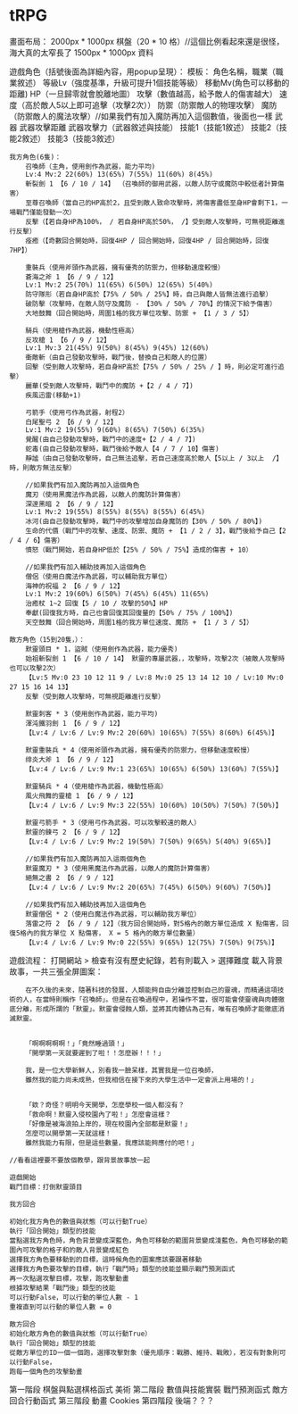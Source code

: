 # tRPG

畫面布局：
	2000px * 1000px 棋盤（20 * 10 格）//這個比例看起來還是很怪，海大真的太窄長了
	1500px * 1000px 資料

遊戲角色（括號後面為詳細內容，用popup呈現）：
	模板：
		角色名稱，職業（職業敘述）
		等級Lv（強度基準，升級可提升1個技能等級） 移動Mv(角色可以移動的距離)  HP（一旦歸零就會脫離地圖） 攻擊（數值越高，給予敵人的傷害越大） 速度（高於敵人5以上即可追擊（攻擊2次）） 防禦（防禦敵人的物理攻擊） 魔防（防禦敵人的魔法攻擊）//如果我們有加入魔防再加入這個數值，後面也一樣
		武器 武器攻擊距離 武器攻擊力（武器敘述與技能）
		技能1（技能1敘述）
		技能2（技能2敘述）
		技能3（技能3敘述）

	我方角色(6隻)：
		召喚師（主角，使用劍作為武器，能力平均)
		Lv:4 Mv:2 22(60%) 13(65%) 7(55%) 11(60%) 8(45%)
		斬裂劍 1 【6 / 10 / 14】 （召喚師的御用武器，以敵人防守或魔防中較低者計算傷害）
		至尊召喚師（當自己的HP高於2，且受到敵人致命攻擊時，將傷害盡低至身HP會剩下1，一場戰鬥僅能發動一次）
		反擊（【若自身HP為100%， / 若自身HP高於50%， /】受到敵人攻擊時，可無視距離進行反擊）
		痊癒（【奇數回合開始時，回復4HP / 回合開始時，回復4HP / 回合開始時，回復7HP】）

		重裝兵（使用斧頭作為武器，擁有優秀的防禦力，但移動速度較慢）
		蒼海之斧 1 【6 / 9 / 12】
		Lv:1 Mv:2 25(70%) 11(65%) 6(50%) 12(65%) 5(40%)
		防守隊形（若自身HP高於【75% / 50% / 25%】時，自己與敵人皆無法進行追擊）
		破防擊（攻擊時，在敵人防守及魔防 - 【30% / 50% / 70%】的情況下給予傷害）
		大地鼓舞（回合開始時，周圍1格的我方單位攻擊、防禦 + 【1 / 3 / 5】）

		騎兵（使用槍作為武器，機動性極高）
		反攻槍 1 【6 / 9 / 12】
		Lv:1 Mv:3 21(45%) 9(50%) 8(45%) 9(45%) 12(60%)
		衝敵斬（由自己發動攻擊時，戰鬥後，替換自己和敵人的位置）
		回擊（受到敵人攻擊時，若自身HP高於【75% / 50% / 25% / 】時，則必定可進行追擊）
		麗華(受到敵人攻擊時，戰鬥中的魔防 +【2 / 4 / 7】)
		疾風迅雷(移動+1)

		弓箭手（使用弓作為武器，射程2）
		白尾聖弓 2 【6 / 9 / 12】
		Lv:1 Mv:2 19(55%) 9(60%) 8(65%) 7(50%) 6(35%)
		覺醒(由自己發動攻擊時，戰鬥中的速度+【2 / 4 / 7】)
		蛇毒(由自己發動攻擊時，戰鬥後給予敵人【4 / 7 / 10】傷害)
		靜謐（由自己發動攻擊時，自己無法追擊，若自己速度高於敵人【5以上 / 3以上  /】時，則敵方無法反擊）

		//如果我們有加入魔防再加入這個角色
		魔刃（使用黑魔法作為武器，以敵人的魔防計算傷害）
		深邃黑暗 2 【6 / 9 / 12】
		Lv:1 Mv:2 19(55%) 8(55%) 8(55%) 8(55%) 6(45%)
		冰河(由自己發動攻擊時，戰鬥中的攻擊增加自身魔防的【30% / 50% / 80%】)
		生命的代價（戰鬥中的攻擊、速度、防禦、魔防 + 【1 / 2 / 3】，戰鬥後給予自己【2 / 4 / 6】傷害）
		憤怒（戰鬥開始，若自身HP低於【25% / 50% / 75%】造成的傷害 + 10）

		//如果我們有加入輔助技再加入這個角色
		僧侶（使用白魔法作為武器，可以輔助我方單位）
		海神的祝福 2 【6 / 9 / 12】
		Lv:1 Mv:2 19(60%) 6(50%) 7(45%) 6(45%) 11(65%)
		治癒杖 1~2 回復【5 / 10 / 攻擊的50%】HP
		奉獻(回復我方時，自己也會回復其回復量的【50% / 75% / 100%】)
		天空鼓舞（回合開始時，周圍1格的我方單位速度、魔防 + 【1 / 3 / 5】）

	敵方角色（15到20隻，）：
		默靈頭目 * 1，盜賊（使用劍作為武器，能力優秀)
		始祖斬裂劍 1 【6 / 10 / 14】 默靈的專屬武器，，攻擊時，攻擊2次（被敵人攻擊時也可以攻擊2次）
		【Lv:5 Mv:0 23 10 12 11 9 / Lv:8 Mv:0 25 13 14 12 10 / Lv:10 Mv:0 27 15 16 14 13】
		反擊（受到敵人攻擊時，可無視距離進行反擊）

		默靈刺客 * 3（使用劍作為武器，能力平均)
		渾沌鐵羽劍 1 【6 / 9 / 12】
		【Lv:4 / Lv:6 / Lv:9 Mv:2 20(60%) 10(65%) 7(55%) 8(60%) 6(45%)】
		
		默靈重裝兵 * 4（使用斧頭作為武器，擁有優秀的防禦力，但移動速度較慢）
		绯炎大斧 1 【6 / 9 / 12】
		【Lv:4 / Lv:6 / Lv:9 Mv:1 23(65%) 10(65%) 6(50%) 13(60%) 7(55%)】
		
		默靈騎兵 * 4（使用槍作為武器，機動性極高）
		風火飛舞的靈槍 1 【6 / 9 / 12】
		【Lv:4 / Lv:6 / Lv:9 Mv:3 22(55%) 10(60%) 10(50%) 7(50%) 7(50%)】
		
		默靈弓箭手 * 3（使用弓作為武器，可以攻擊較遠的敵人）
		默靈的鍊弓 2 【6 / 9 / 12】
		【Lv:4 / Lv:6 / Lv:9 Mv:2 19(50%) 7(50%) 9(65%) 5(40%) 9(65%)】
		
		//如果我們有加入魔防再加入這兩個角色
		默靈魔刃 * 3（使用黑魔法作為武器，以敵人的魔防計算傷害）
		絕無之書 2 【6 / 9 / 12】
		【Lv:4 / Lv:6 / Lv:9 Mv:2 20(65%) 7(45%) 6(50%) 9(60%) 7(50%)】
		
		//如果我們有加入輔助技再加入這個角色
		默靈僧侶 * 2（使用白魔法作為武器，可以輔助我方單位）
		落雷之符 2 【6 / 9 / 12】（我方回合開始時，對5格內的敵方單位造成 X 點傷害，回復5格內的我方單位 X 點傷害， X = 5 格內的敵方單位數量）
		【Lv:4 / Lv:6 / Lv:9 Mv:0 22(55%) 9(65%) 12(75%) 7(50%) 9(75%)】
		

遊戲流程：
	打開網站
	> 檢查有沒有歷史紀錄，若有則載入
	> 選擇難度
	載入背景故事，一共三張全屏圖案：

		在不久後的未來，隨著科技的發展，人類能夠自由分離並控制自己的靈魂，而精通這項技術的人，在當時則稱作「召喚師」。但是在召喚過程中，若操作不當，很可能會使靈魂與肉體徹底分離，形成所謂的「默靈」。默靈會侵蝕人類，並將其肉體佔為己有，唯有召喚師才能徹底消滅默靈。


		「啊啊啊啊啊！」「竟然睡過頭！」
		「開學第一天就要遲到了啦！！怎麼辦！！！」

		我，是一位大學新鮮人，別看我一臉呆樣，其實我是一位召喚師，
		雖然我的能力尚未成熟，但我相信在接下來的大學生活中一定會派上用場的！」


		「欸？奇怪？明明今天開學，怎麼學校一個人都沒有？
		「救命啊！默靈入侵校園內了啦！」怎麼會這樣？
		「好像是被海浪拍上岸的，現在校園內全部都是默靈！」
		怎麼可以開學第一天就這樣！
		雖然我能力有限，但是這些數量，我應該能夠應付的吧！」

	//看看這裡要不要放個教學，跟背景故事放一起
	
	遊戲開始
	戰鬥目標：打倒默靈頭目
	
	我方回合

	初始化我方角色的數值與狀態（可以行動True）
	執行「回合開始」類型的技能
	當點選我方角色時，角色背景變成深藍色，角色可移動的範圍背景變成淺藍色，角色可移動的範圍內可攻擊的格子和的敵人背景變成紅色
	選擇我方角色要移動到的目標，這時候角色的圖案應該要跟著移動
	選擇我方角色要攻擊的目標，執行「戰鬥時」類型的技能並顯示戰鬥預測函式
	再一次點選攻擊目標，攻擊，跑攻擊動畫
	根據攻擊結果「戰鬥後」類型的技能
	可以行動False，可以行動的單位人數 - 1
	重複直到可以行動的單位人數 = 0
	
	敵方回合
	初始化敵方角色的數值與狀態（可以行動True）
	執行「回合開始」類型的技能
	從敵方單位的ID一個一個跑，選擇攻擊對象（優先順序：戰勝、維持、戰敗），若沒有對象則可以行動False，
	跑每一個角色的攻擊動畫

第一階段
	棋盤與點選棋格函式
	美術
第二階段
	數值與技能實裝
	戰鬥預測函式
	敵方回合行動函式
第三階段
	動畫
	Cookies
第四階段
	後端？？？
